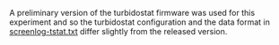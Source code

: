 A preliminary version of the turbidostat firmware was used for this
experiment and so the turbidostat configuration and the data format in
[screenlog-tstat.txt](screenlog-tstat.txt) differ slightly from the
released version.